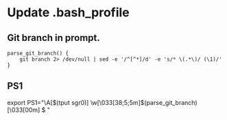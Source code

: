 # Update .bash_profile

## Git branch in prompt.
```
parse_git_branch() {
    git branch 2> /dev/null | sed -e '/^[^*]/d' -e 's/* \(.*\)/ (\1)/'
}
```

## PS1
export PS1="\A\[$(tput sgr0)\] \w\[\033[38;5;5m\]\$(parse_git_branch)\[\033[00m\] $ "

